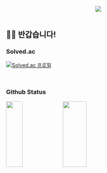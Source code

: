 <div align="center">
<img src="https://capsule-render.vercel.app/api?type=waving&color=auto&height=150&section=header&text=POPEYE&fontSize=50" />
</div>
<br/>

## 👋🏼 반갑습니다!

### Solved.ac
[![Solved.ac 프로필](http://mazassumnida.wtf/api/v2/generate_badge?boj=popeye0617)](https://solved.ac/popeye0617)

<br/>

### Github Status
<p>
  <img height="180em" width="30%" src="https://github-readme-stats-veggie-garden.vercel.app/api?username=popeye0618&show_icons=true&include_all_commits=true&bg_color=30,c2e59c,64b3f4&title_color=fff&text_color=fff">
  <img height="180em" width="36%" src="https://github-readme-stats-veggie-garden.vercel.app/api/top-langs/?username=popeye0618&layout=compact&bg_color=30,c2e59c,64b3f4&title_color=fff&text_color=fff">
</p>
